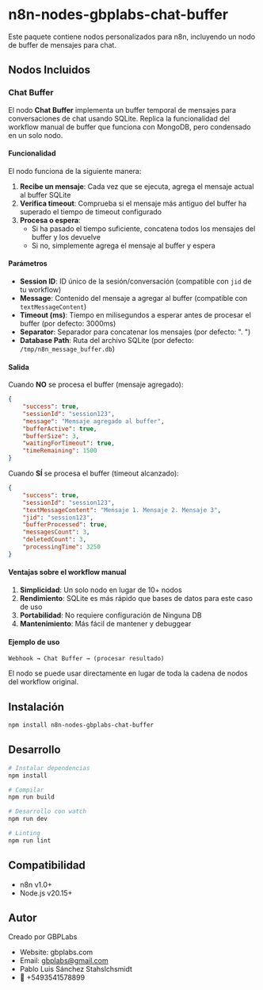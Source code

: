 # n8n-nodes-gbplabs-chat-buffer

Este paquete contiene nodos personalizados para n8n, incluyendo un nodo de buffer de mensajes para chat.

## Nodos Incluidos

### Chat Buffer

El nodo **Chat Buffer** implementa un buffer temporal de mensajes para conversaciones de chat usando SQLite. Replica la funcionalidad del workflow manual de buffer que funciona con MongoDB, pero condensado en un solo nodo.

#### Funcionalidad

El nodo funciona de la siguiente manera:

1. **Recibe un mensaje**: Cada vez que se ejecuta, agrega el mensaje actual al buffer SQLite
2. **Verifica timeout**: Comprueba si el mensaje más antiguo del buffer ha superado el tiempo de timeout configurado
3. **Procesa o espera**:
   - Si ha pasado el tiempo suficiente, concatena todos los mensajes del buffer y los devuelve
   - Si no, simplemente agrega el mensaje al buffer y espera

#### Parámetros

- **Session ID**: ID único de la sesión/conversación (compatible con `jid` de tu workflow)
- **Message**: Contenido del mensaje a agregar al buffer (compatible con `textMessageContent`)
- **Timeout (ms)**: Tiempo en milisegundos a esperar antes de procesar el buffer (por defecto: 3000ms)
- **Separator**: Separador para concatenar los mensajes (por defecto: ". ")
- **Database Path**: Ruta del archivo SQLite (por defecto: `/tmp/n8n_message_buffer.db`)

#### Salida

Cuando **NO** se procesa el buffer (mensaje agregado):

```json
{
	"success": true,
	"sessionId": "session123",
	"message": "Mensaje agregado al buffer",
	"bufferActive": true,
	"bufferSize": 3,
	"waitingForTimeout": true,
	"timeRemaining": 1500
}
```

Cuando **SÍ** se procesa el buffer (timeout alcanzado):

```json
{
	"success": true,
	"sessionId": "session123",
	"textMessageContent": "Mensaje 1. Mensaje 2. Mensaje 3",
	"jid": "session123",
	"bufferProcessed": true,
	"messagesCount": 3,
	"deletedCount": 3,
	"processingTime": 3250
}
```

#### Ventajas sobre el workflow manual

1. **Simplicidad**: Un solo nodo en lugar de 10+ nodos
2. **Rendimiento**: SQLite es más rápido que bases de datos para este caso de uso
3. **Portabilidad**: No requiere configuración de Ninguna DB
4. **Mantenimiento**: Más fácil de mantener y debuggear

#### Ejemplo de uso

```
Webhook → Chat Buffer → (procesar resultado)
```

El nodo se puede usar directamente en lugar de toda la cadena de nodos del workflow original.

## Instalación

```bash
npm install n8n-nodes-gbplabs-chat-buffer
```

## Desarrollo

```bash
# Instalar dependencias
npm install

# Compilar
npm run build

# Desarrollo con watch
npm run dev

# Linting
npm run lint
```

## Compatibilidad

- n8n v1.0+
- Node.js v20.15+

## Autor

Creado por GBPLabs

- Website: gbplabs.com
- Email: gbplabs@gmail.com
- Pablo Luis Sánchez Stahslchsmidt
- 📱 +5493541578899
